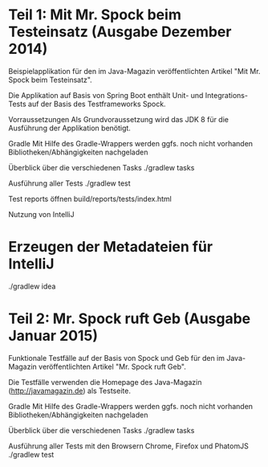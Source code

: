 

Teil 1: Mit Mr. Spock beim Testeinsatz (Ausgabe Dezember 2014)
==============================================================

Beispielapplikation für den im Java-Magazin veröffentlichten Artikel "Mit Mr. Spock beim Testeinsatz". 

Die Applikation auf Basis von Spring Boot enthält Unit- und Integrations-Tests auf der Basis des Testframeworks Spock. 

Vorraussetzungen
Als Grundvoraussetzung wird das JDK 8 für die Ausführung der Applikation benötigt. 

Gradle
Mit Hilfe des Gradle-Wrappers werden ggfs. noch nicht vorhanden Bibliotheken/Abhängigkeiten nachgeladen 

Überblick über die verschiedenen Tasks
./gradlew tasks

Ausführung aller Tests
./gradlew test

Test reports öffnen build/reports/tests/index.html

Nutzung von IntelliJ
# Erzeugen der Metadateien für IntelliJ
./gradlew idea


Teil 2: Mr. Spock ruft Geb (Ausgabe Januar 2015)
===========================================================

Funktionale Testfälle auf der Basis von Spock und Geb für den im Java-Magazin veröffentlichten Artikel "Mr. Spock ruft Geb".

Die Testfälle verwenden die Homepage des Java-Magazin (http://javamagazin.de) als Testseite. 

Gradle
Mit Hilfe des Gradle-Wrappers werden ggfs. noch nicht vorhanden Bibliotheken/Abhängigkeiten nachgeladen 

Überblick über die verschiedenen Tasks
./gradlew tasks

Ausführung aller Tests mit den Browsern Chrome, Firefox und PhatomJS
./gradlew test

